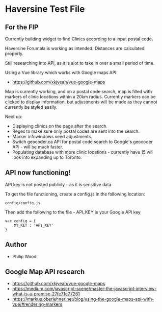 # Haversine Test File
## For the FIP

Currently building widget to find Clinics according to a input postal code.

Haversine Forumala is working as intended. Distances are calculated properly.

Still researching into API, as it is alot to take in over a small period of time.

Using a Vue library which works with Google maps API
* https://github.com/xkjyeah/vue-google-maps

Map is currently working, and on a postal code search, map is filled with markers of clinic locations within a 20km radius. Currently markers can be clicked to display information, but adjustments will be made as they cannot currently be styled easily.

Next up: 
* Displaying clinics on the page after the search.
* Regex to make sure only postal codes are sent into the search.
* Marker infowindows need adjustments.
* Switch geocoder.ca API for postal code search to Google's geocoder API - will be much faster.
* Populating database with more clinic locations - currently have 15 will look into expanding up to Toronto.

## API now functioning!

API key is not posted publicly - as it is sensitive data

To get the file functioning, create a config.js in the following location:
```
config/config.js
```
Then add the following to the file - API_KEY is your Google API key
```
var config = {
    MY_KEY : 'API_KEY'
}
```
## Author

* Philip Wood

## Google Map API research

* https://github.com/xkjyeah/vue-google-maps
* https://medium.com/javascript-scene/master-the-javascript-interview-what-is-a-promise-27fc71e77261
* https://markus.oberlehner.net/blog/using-the-google-maps-api-with-vue/#rendering-markers